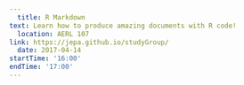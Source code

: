 ```yaml
---
  title: R Markdown
text: Learn how to produce amazing documents with R code! 
  location: AERL 107
link: https://jepa.github.io/studyGroup/
  date: 2017-04-14
startTime: '16:00'
endTime: '17:00'
---
```

  